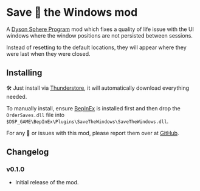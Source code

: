 ﻿# Save 💾 the Windows mod

A [Dyson Sphere Program](https://store.steampowered.com/app/1366540/Dyson_Sphere_Program/) mod which fixes a quality of life issue with the UI windows where the window positions are not persisted between sessions.

Instead of resetting to the default locations, they will appear where they were last when they were closed.

## Installing

🛠 Just install via [Thunderstore](https://dsp.thunderstore.io), it will automatically download everything needed.

To manually install, ensure [BepInEx](https://github.com/BepInEx/BepInEx) is installed first and then drop the `OrderSaves.dll` file into `$DSP_GAME\BepInEx\Plugins\SaveTheWindows\SaveTheWindows.dll`.

For any 🐛 or issues with this mod, please report them over at [GitHub](https://github.com/Therzok/dsp_modding/issues/new).

## Changelog

### v0.1.0

* Initial release of the mod.

## 